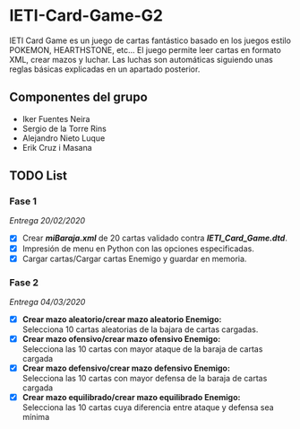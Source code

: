 # IETI-Card-Game-G2
IETI Card Game es un juego de cartas fantástico basado en los juegos estilo POKEMON, HEARTHSTONE, etc... El juego permite leer cartas en formato XML, crear mazos y luchar. Las luchas son automáticas siguiendo unas reglas básicas explicadas en un apartado posterior.
## Componentes del grupo
- Iker Fuentes Neira
- Sergio de la Torre Rins
- Alejandro Nieto Luque
- Erik Cruz i Masana
## TODO List
### Fase 1
*Entrega 20/02/2020*
- [x] Crear  ***miBaraja.xml*** de 20 cartas validado contra ***IETI_Card_Game.dtd***.
- [x] Impresión de menu en Python con las opciones especificadas.
- [x] Cargar cartas/Cargar cartas Enemigo y guardar en memoria.
### Fase 2
*Entrega 04/03/2020*
- [x] **Crear mazo aleatorio/crear mazo aleatorio Enemigo:**  
Selecciona 10 cartas aleatorias de la bajara de cartas cargadas.
- [x] **Crear mazo ofensivo/crear mazo ofensivo Enemigo:**   
Selecciona las 10 cartas con mayor ataque de la baraja de cartas cargada 
- [x] **Crear mazo defensivo/crear mazo defensivo Enemigo:**   
Selecciona las 10 cartas con mayor defensa de la baraja de cartas cargada
- [x] **Crear mazo equilibrado/crear mazo equilibrado Enemigo:**   
Selecciona las 10 cartas cuya diferencia entre ataque y defensa sea mínima
